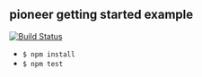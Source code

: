 pioneer getting started example
--------------
[![Build Status](https://travis-ci.org/Puppets/pioneer-getting-started.svg?branch=master)](https://travis-ci.org/Puppets/pioneer-getting-started)

* `$ npm install`
* `$ npm test`
